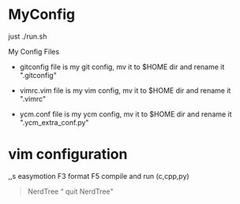 # MyConfig

just ./run.sh

My Config Files

* gitconfig file is my git config, mv it to $HOME dir and rename it ".gitconfig"

* vimrc.vim file is my vim config, mv it to $HOME dir and rename it ".vimrc"

* ycm.conf file is my ycm config, mv it to $HOME dir and rename it ".ycm_extra_conf.py"


# vim configuration
,,s easymotion
F3 format
F5 compile and run (c,cpp,py)
>	<C-n> NerdTree    <q>  quit NerdTree

